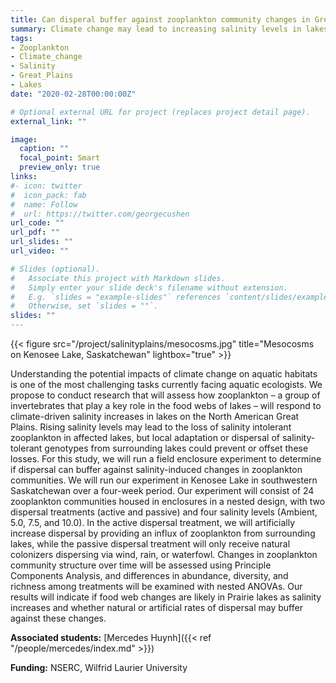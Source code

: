 ```yaml
---
title: Can disperal buffer against zooplankton community changes in Great Plains' lakes?
summary: Climate change may lead to increasing salinity levels in lakes on the Great Plains. Could dispersal of salinity-tolerant individuals among lakes help reduce changes?
tags:
- Zooplankton
- Climate_change
- Salinity
- Great_Plains
- Lakes
date: "2020-02-28T00:00:00Z"

# Optional external URL for project (replaces project detail page).
external_link: ""

image:
  caption: ""
  focal_point: Smart
  preview_only: true
links:
#- icon: twitter
#  icon_pack: fab
#  name: Follow
#  url: https://twitter.com/georgecushen
url_code: ""
url_pdf: ""
url_slides: ""
url_video: ""

# Slides (optional).
#   Associate this project with Markdown slides.
#   Simply enter your slide deck's filename without extension.
#   E.g. `slides = "example-slides"` references `content/slides/example-slides.md`.
#   Otherwise, set `slides = ""`.
slides: ""
---
```


{{< figure src="/project/salinityplains/mesocosms.jpg" title="Mesocosms on Kenosee Lake, Saskatchewan" lightbox="true" >}}

Understanding the potential impacts of climate change on aquatic habitats is one of the most challenging tasks currently facing aquatic ecologists. We propose to conduct research that will assess how zooplankton – a group of invertebrates that play a key role in the food webs of lakes – will respond to climate-driven salinity increases in lakes on the North American Great Plains. Rising salinity levels may lead to the loss of salinity intolerant zooplankton in affected lakes, but local adaptation or dispersal of salinity-tolerant genotypes from surrounding lakes could prevent or offset these losses. For this study, we will run a field enclosure experiment to determine if dispersal can buffer against salinity-induced changes in zooplankton communities. We will run our experiment in Kenosee Lake in southwestern Saskatchewan over a four-week period. Our experiment will consist of 24 zooplankton communities housed in enclosures in a nested design, with two dispersal treatments (active and passive) and four salinity levels (Ambient, 5.0, 7.5, and 10.0). In the active dispersal treatment, we will artificially increase dispersal by providing an influx of zooplankton from surrounding lakes, while the passive dispersal treatment will only receive natural colonizers dispersing via wind, rain, or waterfowl. Changes in zooplankton community structure over time will be assessed using Principle Components Analysis, and differences in abundance, diversity, and richness among treatments will be examined with nested ANOVAs. Our results will indicate if food web changes are likely in Prairie lakes as salinity increases and whether natural or artificial rates of dispersal may buffer against these changes.

**Associated students:** [Mercedes Huynh]({{< ref "/people/mercedes/index.md" >}})

**Funding:** NSERC, Wilfrid Laurier University
